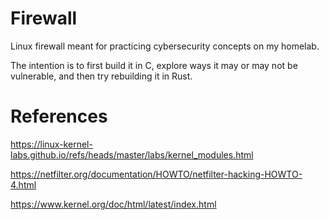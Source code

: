 Firewall
===

Linux firewall meant for practicing cybersecurity concepts on my homelab.

The intention is to first build it in C, explore ways it may or may not be vulnerable, and then try rebuilding it in Rust.

References
===

https://linux-kernel-labs.github.io/refs/heads/master/labs/kernel_modules.html

https://netfilter.org/documentation/HOWTO/netfilter-hacking-HOWTO-4.html

https://www.kernel.org/doc/html/latest/index.html

